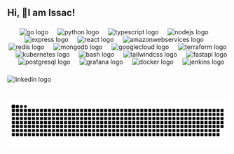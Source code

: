 <h2 align="left">Hi, 👋I am Issac!</h2>

###

<div align="center">
  <img src="https://cdn.simpleicons.org/go/00ADD8" height="34" alt="go logo"  />
  <img width="13" />
  <img src="https://cdn.jsdelivr.net/gh/devicons/devicon/icons/python/python-original.svg" height="34" alt="python logo"  />
  <img width="13" />
  <img src="https://cdn.jsdelivr.net/gh/devicons/devicon/icons/typescript/typescript-original.svg" height="34" alt="typescript logo"  />
  <img width="13" />
  <img src="https://cdn.jsdelivr.net/gh/devicons/devicon/icons/nodejs/nodejs-original.svg" height="34" alt="nodejs logo"  />
  <img width="13" />
  <img src="https://skillicons.dev/icons?i=express" height="34" alt="express logo"  />
  <img width="13" />
  <img src="https://cdn.jsdelivr.net/gh/devicons/devicon/icons/react/react-original.svg" height="34" alt="react logo"  />
  <img width="13" />
  <img src="https://skillicons.dev/icons?i=aws" height="34" alt="amazonwebservices logo"  />
  <img width="13" />
  <img src="https://cdn.jsdelivr.net/gh/devicons/devicon/icons/redis/redis-original.svg" height="34" alt="redis logo"  />
  <img width="13" />
  <img src="https://cdn.jsdelivr.net/gh/devicons/devicon/icons/mongodb/mongodb-original.svg" height="34" alt="mongodb logo"  />
  <img width="13" />
  <img src="https://cdn.jsdelivr.net/gh/devicons/devicon/icons/googlecloud/googlecloud-original.svg" height="34" alt="googlecloud logo"  />
  <img width="13" />
  <img src="https://cdn.jsdelivr.net/gh/devicons/devicon/icons/terraform/terraform-original.svg" height="34" alt="terraform logo"  />
  <img width="13" />
  <img src="https://skillicons.dev/icons?i=kubernetes" height="34" alt="kubernetes logo"  />
  <img width="13" />
  <img src="https://skillicons.dev/icons?i=bash" height="34" alt="bash logo"  />
  <img width="13" />
  <img src="https://cdn.simpleicons.org/tailwindcss/06B6D4" height="34" alt="tailwindcss logo"  />
  <img width="13" />
  <img src="https://cdn.jsdelivr.net/gh/devicons/devicon/icons/fastapi/fastapi-original.svg" height="34" alt="fastapi logo"  />
  <img width="13" />
  <img src="https://cdn.jsdelivr.net/gh/devicons/devicon/icons/postgresql/postgresql-original.svg" height="34" alt="postgresql logo"  />
  <img width="13" />
  <img src="https://cdn.jsdelivr.net/gh/devicons/devicon/icons/grafana/grafana-original.svg" height="34" alt="grafana logo"  />
  <img width="13" />
  <img src="https://cdn.jsdelivr.net/gh/devicons/devicon/icons/docker/docker-original.svg" height="34" alt="docker logo"  />
  <img width="13" />
  <img src="https://skillicons.dev/icons?i=jenkins" height="34" alt="jenkins logo"  />
</div>

###

<div align="left">
  <img src="https://img.shields.io/static/v1?message=LinkedIn&logo=linkedin&label=&color=0077B5&logoColor=white&labelColor=&style=for-the-badge" height="35" alt="linkedin logo"  />
</div>

###

<br clear="both">

<img src="https://raw.githubusercontent.com/zaac04/zaac04/output/snake.svg" alt="Snake animation" />

###
